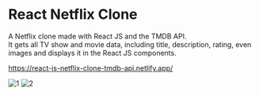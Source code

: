 # React Netflix Clone
 
A Netflix clone made with React JS and the TMDB API.
</br>
It gets all TV show and movie data, including title, description, rating, even images and displays it in the React JS components.
 
https://react-js-netflix-clone-tmdb-api.netlify.app/

![1](https://user-images.githubusercontent.com/40894497/186737672-fde01140-8eb1-4f22-80b3-d76db2576d9a.PNG)
![2](https://user-images.githubusercontent.com/40894497/186737697-c5e8ae5f-3344-458b-85c9-ef23e917abf7.PNG)

